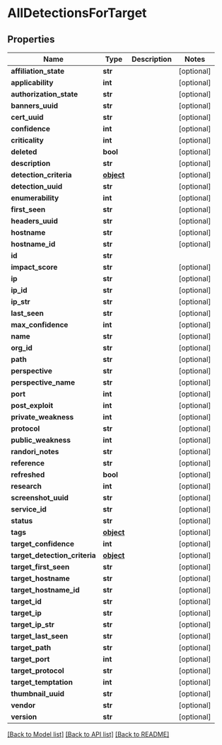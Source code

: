 # AllDetectionsForTarget

## Properties
Name | Type | Description | Notes
------------ | ------------- | ------------- | -------------
**affiliation_state** | **str** |  | [optional] 
**applicability** | **int** |  | [optional] 
**authorization_state** | **str** |  | [optional] 
**banners_uuid** | **str** |  | [optional] 
**cert_uuid** | **str** |  | [optional] 
**confidence** | **int** |  | [optional] 
**criticality** | **int** |  | [optional] 
**deleted** | **bool** |  | [optional] 
**description** | **str** |  | [optional] 
**detection_criteria** | [**object**](.md) |  | [optional] 
**detection_uuid** | **str** |  | [optional] 
**enumerability** | **int** |  | [optional] 
**first_seen** | **str** |  | [optional] 
**headers_uuid** | **str** |  | [optional] 
**hostname** | **str** |  | [optional] 
**hostname_id** | **str** |  | [optional] 
**id** | **str** |  | 
**impact_score** | **str** |  | [optional] 
**ip** | **str** |  | [optional] 
**ip_id** | **str** |  | [optional] 
**ip_str** | **str** |  | [optional] 
**last_seen** | **str** |  | [optional] 
**max_confidence** | **int** |  | [optional] 
**name** | **str** |  | [optional] 
**org_id** | **str** |  | [optional] 
**path** | **str** |  | [optional] 
**perspective** | **str** |  | [optional] 
**perspective_name** | **str** |  | [optional] 
**port** | **int** |  | [optional] 
**post_exploit** | **int** |  | [optional] 
**private_weakness** | **int** |  | [optional] 
**protocol** | **str** |  | [optional] 
**public_weakness** | **int** |  | [optional] 
**randori_notes** | **str** |  | [optional] 
**reference** | **str** |  | [optional] 
**refreshed** | **bool** |  | [optional] 
**research** | **int** |  | [optional] 
**screenshot_uuid** | **str** |  | [optional] 
**service_id** | **str** |  | [optional] 
**status** | **str** |  | [optional] 
**tags** | [**object**](.md) |  | [optional] 
**target_confidence** | **int** |  | [optional] 
**target_detection_criteria** | [**object**](.md) |  | [optional] 
**target_first_seen** | **str** |  | [optional] 
**target_hostname** | **str** |  | [optional] 
**target_hostname_id** | **str** |  | [optional] 
**target_id** | **str** |  | [optional] 
**target_ip** | **str** |  | [optional] 
**target_ip_str** | **str** |  | [optional] 
**target_last_seen** | **str** |  | [optional] 
**target_path** | **str** |  | [optional] 
**target_port** | **int** |  | [optional] 
**target_protocol** | **str** |  | [optional] 
**target_temptation** | **int** |  | [optional] 
**thumbnail_uuid** | **str** |  | [optional] 
**vendor** | **str** |  | [optional] 
**version** | **str** |  | [optional] 

[[Back to Model list]](../README.md#documentation-for-models) [[Back to API list]](../README.md#documentation-for-api-endpoints) [[Back to README]](../README.md)


